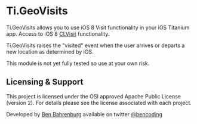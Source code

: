 <h1>Ti.GeoVisits</h1>

Ti.GeoVisits allows you to use iOS 8 Visit functionality in your iOS Titanium app.
Access to iOS 8 [CLVisit](https://developer.apple.com/library/prerelease/ios/documentation/CoreLocation/Reference/CLLocationManager_Class/index.html#//apple_ref/doc/uid/TP40007125-CH3-SW81) functionality.

Ti.GeoVisits raises the "visited" event when the user arrives or departs a new location as determined by iOS.

This module is not yet fully tested so use at your own risk.


<h2>Licensing & Support</h2>

This project is licensed under the OSI approved Apache Public License (version 2). For details please see the license associated with each project.

Developed by [Ben Bahrenburg](http://bahrenburgs.com) available on twitter [@bencoding](http://twitter.com/benCoding)
